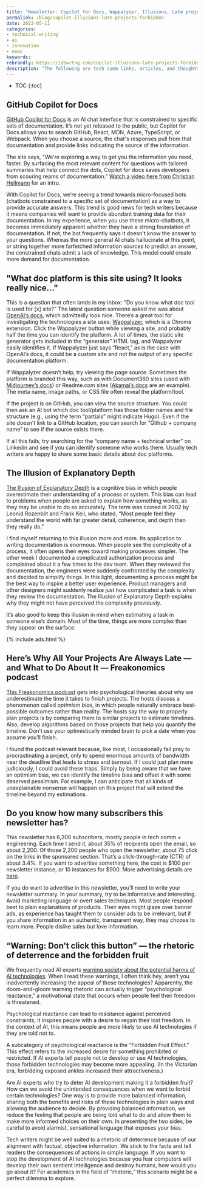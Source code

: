 ```yaml
---
title: "Newsletter: Copilot for Docs, Wappalyzer, Illusions, Late projects, Forbidden Fruit"
permalink: /blog/copilot-illusions-late-projects-forbidden
date: 2023-05-11
categories:
- technical-writing
- ai
- innovation
- news
keywords: 
rebrandly: https://idbwrtng.com/copilot-illusions-late-projects-forbidden
description: "The following are tech comm links, articles, and thoughts for May 11, 2023."
---
```


* TOC
{:toc}

## GitHub Copilot for Docs

[GitHub Copilot for Docs](https://githubnext.com/projects/copilot-for-docs) is an AI chat interface that is constrained to specific sets of documentation. It’s not yet released to the public, but Copilot for Docs allows you to search GitHub, React, MDN, Azure, TypeScript, or Webpack. When you choose a source, the chat's responses pull from that documentation and provide links indicating the source of the information.

The site says, "We're exploring a way to get you the information you need, faster. By surfacing the most relevant content for questions with tailored summaries that help connect the dots, Copilot for docs saves developers from scouring reams of documentation." [Watch a video here from Christian Heilmann](https://christianheilmann.com/2023/04/05/github-copilot-for-docs-putting-the-fun-into-rtfm/) for an intro.

With Copilot for Docs, we’re seeing a trend towards micro-focused bots (chatbots constrained to a specific set of documentation) as a way to provide accurate answers. This trend is good news for tech writers because it means companies will want to provide abundant training data for their documentation. In my experience, when you use these micro-chatbots, it becomes immediately apparent whether they have a strong foundation of documentation. If not, the bot frequently says it doesn't know the answer to your questions. Whereas the more general AI chats hallucinate at this point, or string together more farfetched information sources to predict an answer, the constrained chats admit a lack of knowledge. This model could create more demand for documentation.

## "What doc platform is this site using? It looks really nice…"

This is a question that often lands in my inbox: "Do you know what doc tool is used for [x] site?” The latest question someone asked me was about [OpenAI’s docs](https://platform.openai.com/docs/introduction), which admittedly look nice. There’s a great tool for investigating the technologies a site uses: [Wappalyzer](https://chrome.google.com/webstore/detail/wappalyzer-technology-pro/gppongmhjkpfnbhagpmjfkannfbllamg), which is a Chrome extension. Click the Wappalyzer button while viewing a site, and probably half the time you can identify the platform. A lot of times, the static site generator gets included in the “generator” HTML tag, and Wappalyzer easily identifies it. If Wappalyzer just says “React,” as is the case with OpenAI’s docs, it could be a custom site and not the output of any specific documentation platform. 

If Wappalyzer doesn’t help, try viewing the page source. Sometimes the platform is branded this way, such as with Document360 sites (used with [Midjourney’s docs](https://docs.midjourney.com/)) or Readme.com sites ([Akamai’s docs](https://techdocs.akamai.com/home) are an example). The meta name, image paths, or CSS file often reveal the platform/tool. 

If the project is on GitHub, you can view the source structure. You could then ask an AI bot which doc tool/platform has those folder names and file structure (e.g., using the term “partials” might indicate Hugo). Even if the site doesn’t link to a GitHub location, you can search for “Github + company name” to see if the source exists there.

If all this fails, try searching for the “company name + technical writer” on Linkedin and see if you can identify someone who works there. Usually tech writers are happy to share some basic details about doc platforms.

## The Illusion of Explanatory Depth

[The Illusion of Explanatory Depth](https://www.edge.org/response-detail/27117) is a cognitive bias in which people overestimate their understanding of a process or system. This bias can lead to problems when people are asked to explain how something works, as they may be unable to do so accurately. The term was coined in 2002 by Leonid Rozenblit and Frank Keil, who stated, “Most people feel they understand the world with far greater detail, coherence, and depth than they really do.”

I find myself returning to this illusion more and more. Its application to writing documentation is enormous. When people see the complexity of a process, it often opens their eyes toward making processes simpler. The other week I documented a complicated authorization process and complained about it a few times to the dev team. When they reviewed the documentation, the engineers were suddenly confronted by the complexity and decided to simplify things. In this light, documenting a process might be the best way to inspire a better user experience. Product managers and other designers might suddenly realize just how complicated a task is when they review the documentation. The Illusion of Explanatory Depth explains why they might not have perceived the complexity previously.

It’s also good to keep this illusion in mind when estimating a task in someone else’s domain. Most of the time, things are more complex than they appear on the surface. 

{% include ads.html %}

## Here’s Why All Your Projects Are Always Late — and What to Do About It — Freakonomics podcast

[This Freakonomics podcast](https://freakonomics.com/podcast/heres-why-all-your-projects-are-always-late-and-what-to-do-about-it/) gets into psychological theories about why we underestimate the time it takes to finish projects. The hosts discuss a phenomenon called _optimism bias_, in which people naturally embrace best-possible outcomes rather than reality. The hosts say the way to properly plan projects is by comparing them to similar projects to estimate timelines. Also, develop algorithms based on those projects that help you quantify the timeline. Don’t use your optimistically minded brain to pick a date when you assume you’ll finish. 

I found the podcast relevant because, like most, I occasionally fall prey to procrastinating a project, only to spend enormous amounts of bandwidth near the deadline that leads to stress and burnout. If I could just plan more judiciously, I could avoid these traps. Simply by being aware that we have an optimism bias, we can identify the timeline bias and offset it with some deserved pessimism. For example, I can anticipate that all kinds of unexplainable nonsense will happen on this project that will extend the timeline beyond my estimations.

## Do you know how many subscribers this newsletter has?

This newsletter has 6,200 subscribers, mostly people in tech comm + engineering. Each time I send it, about 35% of recipients open the email, so about 2,200. Of those 2,200 people who open the newsletter, about 75 click on the links in the sponsored section. That’s a click-through-rate (CTR) of about 3.4%. If you want to advertise something here, the cost is $100 per newsletter instance, or 10 instances for $900. More advertising details are [here](/advertising/#newsletter_summaries).

If you do want to advertise in this newsletter, you’ll need to write your newsletter summary. In your summary, try to be informative and interesting. Avoid marketing language or overt sales techniques. Most people respond best to plain explanations of products. Their eyes might glaze over banner ads, as experience has taught them to consider ads to be irrelevant, but if you share information in an authentic, transparent way, they may choose to learn more. People dislike sales but love information.

## “Warning: Don’t click this button” — the rhetoric of deterrence and the forbidden fruit

We frequently read AI experts [warning society about the potential harms of AI technologies](https://www.bbc.com/news/world-us-canada-65452940). When I read these warnings, I often think hey, aren’t you inadvertently increasing the appeal of those technologies? Apparently, the doom-and-gloom warning rhetoric can actually trigger “psychological reactance,” a motivational state that occurs when people feel their freedom is threatened. 

Psychological reactance can lead to resistance against perceived constraints; it inspires people with a desire to regain their lost freedom. In the context of AI, this means people are more likely to use AI technologies if they are told not to.

A subcategory of psychological reactance is the “Forbidden Fruit Effect.” This effect refers to the increased desire for something prohibited or restricted. If AI experts tell people not to develop or use AI technologies, those forbidden technologies may become more appealing. (In the Victorian era, forbidding exposed ankles increased their attractiveness.)

Are AI experts who try to deter AI development making it a forbidden fruit? How can we avoid the unintended consequences when we want to forbid certain technologies? One way is to provide more balanced information, sharing both the benefits and risks of these technologies in plain ways and allowing the audience to decide. By providing balanced information, we reduce the feeling that people are being told what to do and allow them to make more informed choices on their own. In presenting the two sides, be careful to avoid alarmist, sensational language that exposes your bias.

Tech writers might be well suited to a rhetoric of deterrence because of our alignment with factual, objective information. We stick to the facts and tell readers the consequences of actions in simple language. If you want to stop the development of AI technologies because you fear computers will develop their own sentient intelligence and destroy humans, how would you go about it? For academics in the field of “rhetoric,” this scenario might be a perfect dilemma to explore.
